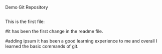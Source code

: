 Demo Git Repository
##
This is the first file:

#it has been the first change in the readme file.


#adding ipsum
it has been a good learning experience to me
and overall I learned the basic commands of git.
